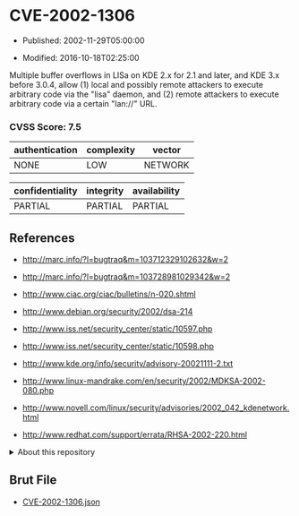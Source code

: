 # CVE-2002-1306

- Published: 2002-11-29T05:00:00

- Modified: 2016-10-18T02:25:00

Multiple buffer overflows in LISa on KDE 2.x for 2.1 and later, and KDE 3.x before 3.0.4, allow (1) local and possibly remote attackers to execute arbitrary code via the "lisa" daemon, and (2) remote attackers to execute arbitrary code via a certain "lan://" URL.

### CVSS Score: **7.5**

| authentication | complexity | vector |
| --- | --- | --- |
| NONE | LOW | NETWORK |

| confidentiality | integrity | availability |
| --- | --- | --- |
| PARTIAL | PARTIAL | PARTIAL |

## References

* http://marc.info/?l=bugtraq&m=103712329102632&w=2

* http://marc.info/?l=bugtraq&m=103728981029342&w=2

* http://www.ciac.org/ciac/bulletins/n-020.shtml

* http://www.debian.org/security/2002/dsa-214

* http://www.iss.net/security_center/static/10597.php

* http://www.iss.net/security_center/static/10598.php

* http://www.kde.org/info/security/advisory-20021111-2.txt

* http://www.linux-mandrake.com/en/security/2002/MDKSA-2002-080.php

* http://www.novell.com/linux/security/advisories/2002_042_kdenetwork.html

* http://www.redhat.com/support/errata/RHSA-2002-220.html

<details>
<summary>About this repository</summary> 

  This repository is part of the project [Live Hack CVE](https://github.com/Live-Hack-CVE). Main website can be found [www.live-hack.org](https://www.live-hack.org) 
  
  Made by [Sn0wAlice](https://github.com/Sn0wAlice) for the people that care about security and need to have a feed of the latest CVEs. Hope you enjoy it, don't forget to star the repo and follow me on [Twitter](https://twitter.com/Sn0wAlice) and [Github](https://github.com/Sn0wAlice). And that is my [personnal website](https://www.alice-snow.me/)

  - [Home Page](https://github.com/Live-Hack-CVE)
  - [Framework](https://github.com/Live-Hack-CVE/cve-framework)
  - [CVE database](https://github.com/Live-Hack-CVE/full_database)
  - [Changelog](https://github.com/Live-Hack-CVE/Changelog)
</details>

## Brut File

* [CVE-2002-1306.json](https://raw.githubusercontent.com/Live-Hack-CVE/full_database/main/cves/2002/CVE-2002-1306.json)

